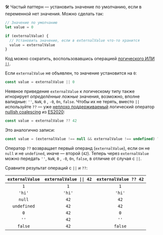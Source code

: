 🛠 Частый паттерн — установить значение по умолчанию, если в переменной нет значения. Можно сделать так:

```js
// Значение по умолчанию
let value = 0

if (externalValue) {
  // Установить значение, если в externalValue что-то хранится
  value = externalValue
}
```

Код можно сократить, воспользовавшись операцией [логического ИЛИ `||`](/js/logic-operators/#ili).

Если `externalValue` не объявлен, то значение установится на `0`:

```js
const value = externalValue || 0
```

Неявное приведение `externalValue` к логическому типу также игнорирует _определённые ложные_ значения, возможно, вполне валидные: `''`, `NaN`, `0` , `-0`, `0n`, `false`. Чтобы их не терять, вместо `||` используйте `??` — уже [неплохо поддерживаемый](https://caniuse.com/?search=coalescing) логический оператор [nullish coalescing](https://learn.javascript.ru/nullish-operators#operator-nulevogo-sliyaniya) из [ES2020](/js/language-versions/#es2020):

```js
const value = externalValue ?? 42
```

Это аналогично записи:

```js
const value = (externalValue !== null && externalValue !== undefined) ? externalValue : 42
```

Оператор `??` возвращает первый операнд (`externalValue`), если он не `null` и не `undefined`, иначе — второй (`42`). Теперь через `externalValue` можно передать `''`, `NaN`, `0` , `-0`, `0n`, `false`, в отличие от случая с `||`.

Сравните результат операций с `||` и `??`:

| `externalValue` | `externalValue \|\| 42` | `externalValue ?? 42` |
| :-------: | :------:  | :-------: |
| `1`  |  `1` | `1` |
| `'hi'` | `'hi'` | `'hi'` |
| `null` | `42` | `42` |
| `undefined` | `42` | `42` |
| `0` | `42` | `0` |
| `''` | `42` | `''` |
| `false` | `42` | `false` |
